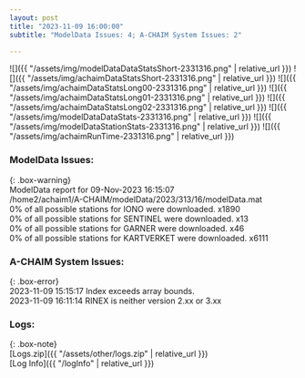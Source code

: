 ```yaml
---
layout: post
title: "2023-11-09 16:00:00"
subtitle: "ModelData Issues: 4; A-CHAIM System Issues: 2"

---
```


![]({{ "/assets/img/modelDataDataStatsShort-2331316.png" | relative_url }})
![]({{ "/assets/img/achaimDataStatsShort-2331316.png" | relative_url }})
![]({{ "/assets/img/achaimDataStatsLong00-2331316.png" | relative_url }})
![]({{ "/assets/img/achaimDataStatsLong01-2331316.png" | relative_url }})
![]({{ "/assets/img/achaimDataStatsLong02-2331316.png" | relative_url }})
![]({{ "/assets/img/modelDataDataStats-2331316.png" | relative_url }})
![]({{ "/assets/img/modelDataStationStats-2331316.png" | relative_url }})
![]({{ "/assets/img/achaimRunTime-2331316.png" | relative_url }})


### ModelData Issues:  
  
{: .box-warning}  
 ModelData report for 09-Nov-2023 16:15:07   
 /home2/achaim1/A-CHAIM/modelData/2023/313/16/modelData.mat   
 0% of all possible stations for IONO were downloaded. x1890   
 0% of all possible stations for SENTINEL were downloaded. x13   
 0% of all possible stations for GARNER were downloaded. x46   
 0% of all possible stations for KARTVERKET were downloaded. x6111   
  
### A-CHAIM System Issues:  
  
{: .box-error}  
2023-11-09 15:15:17 Index exceeds array bounds.  
2023-11-09 16:11:14 RINEX is neither version 2.xx or 3.xx  

### Logs:  
  
{: .box-note}  
[Logs.zip]({{ "/assets/other/logs.zip" | relative_url }})  
[Log Info]({{ "/logInfo" | relative_url }})  
